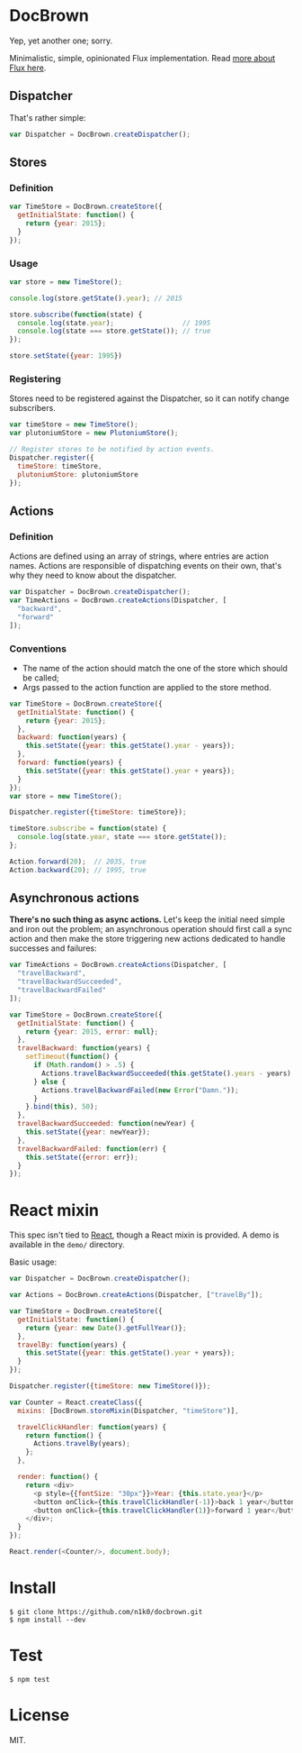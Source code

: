 DocBrown
========

Yep, yet another one; sorry.

Minimalistic, simple, opinionated Flux implementation. Read [more about Flux here](http://facebook.github.io/flux/docs/overview.html).

Dispatcher
----------

That's rather simple:

```js
var Dispatcher = DocBrown.createDispatcher();
```

Stores
------

### Definition

```js
var TimeStore = DocBrown.createStore({
  getInitialState: function() {
    return {year: 2015};
  }
});
```

### Usage

```js
var store = new TimeStore();

console.log(store.getState().year); // 2015

store.subscribe(function(state) {
  console.log(state.year);                 // 1995
  console.log(state === store.getState()); // true
});

store.setState({year: 1995})
```

### Registering

Stores need to be registered against the Dispatcher, so it can notify change subscribers.

```js
var timeStore = new TimeStore();
var plutoniumStore = new PlutoniumStore();

// Register stores to be notified by action events.
Dispatcher.register({
  timeStore: timeStore,
  plutoniumStore: plutoniumStore
});
```

Actions
-------

### Definition

Actions are defined using an array of strings, where entries are action names. Actions are responsible of dispatching events on their own, that's why they need to know about the dispatcher.

```js
var Dispatcher = DocBrown.createDispatcher();
var TimeActions = DocBrown.createActions(Dispatcher, [
  "backward",
  "forward"
]);
```

### Conventions

- The name of the action should match the one of the store which should be called;
- Args passed to the action function are applied to the store method.

```js
var TimeStore = DocBrown.createStore({
  getInitialState: function() {
    return {year: 2015};
  },
  backward: function(years) {
    this.setState({year: this.getState().year - years});
  },
  forward: function(years) {
    this.setState({year: this.getState().year + years});
  }
});
var store = new TimeStore();

Dispatcher.register({timeStore: timeStore});

timeStore.subscribe = function(state) {
  console.log(state.year, state === store.getState());
};

Action.forward(20);  // 2035, true
Action.backward(20); // 1995, true
```

## Asynchronous actions

**There's no such thing as async actions.** Let's keep the initial need simple and iron out the problem; an asynchronous operation should first call a sync action and then make the store triggering new actions dedicated to handle successes and failures:

```js
var TimeActions = DocBrown.createActions(Dispatcher, [
  "travelBackward",
  "travelBackwardSucceeded",
  "travelBackwardFailed"
]);

var TimeStore = DocBrown.createStore({
  getInitialState: function() {
    return {year: 2015, error: null};
  },
  travelBackward: function(years) {
    setTimeout(function() {
      if (Math.random() > .5) {
        Actions.travelBackwardSucceeded(this.getState().years - years);
      } else {
        Actions.travelBackwardFailed(new Error("Damn."));
      }
    }.bind(this), 50);
  },
  travelBackwardSucceeded: function(newYear) {
    this.setState({year: newYear});
  },
  travelBackwardFailed: function(err) {
    this.setState({error: err});
  }
});
```

React mixin
===========

This spec isn't tied to [React](facebook.github.io/react/), though a React mixin is provided. A demo is available in the `demo/` directory.

Basic usage:

```js
var Dispatcher = DocBrown.createDispatcher();

var Actions = DocBrown.createActions(Dispatcher, ["travelBy"]);

var TimeStore = DocBrown.createStore({
  getInitialState: function() {
    return {year: new Date().getFullYear()};
  },
  travelBy: function(years) {
    this.setState({year: this.getState().year + years});
  }
});

Dispatcher.register({timeStore: new TimeStore()});

var Counter = React.createClass({
  mixins: [DocBrown.storeMixin(Dispatcher, "timeStore")],

  travelClickHandler: function(years) {
    return function() {
      Actions.travelBy(years);
    };
  },

  render: function() {
    return <div>
      <p style={{fontSize: "30px"}}>Year: {this.state.year}</p>
      <button onClick={this.travelClickHandler(-1)}>back 1 year</button>
      <button onClick={this.travelClickHandler(1)}>forward 1 year</button>
    </div>;
  }
});

React.render(<Counter/>, document.body);
```

Install
=======

    $ git clone https://github.com/n1k0/docbrown.git
    $ npm install --dev

Test
====

    $ npm test

License
=======

MIT.
